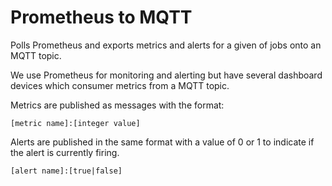 # Prometheus to MQTT

Polls Prometheus and exports metrics and alerts for a given of jobs onto an MQTT topic.

We use Prometheus for monitoring and alerting but have several dashboard devices which 
consumer metrics from a MQTT topic.

Metrics are published as messages with the format:

```
[metric name]:[integer value]
```

Alerts are published in the same format with a value of 0 or 1 to indicate if the alert is 
currently firing.

```
[alert name]:[true|false]
```

